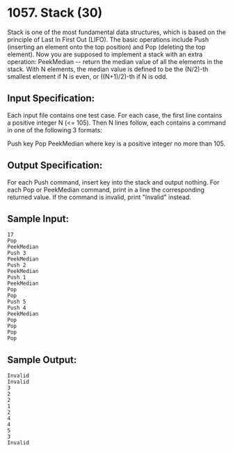 # 1057. Stack (30)

Stack is one of the most fundamental data structures, which is based on the principle of Last In First Out (LIFO). The basic operations include Push (inserting an element onto the top position) and Pop (deleting the top element). Now you are supposed to implement a stack with an extra operation: PeekMedian -- return the median value of all the elements in the stack. With N elements, the median value is defined to be the (N/2)-th smallest element if N is even, or ((N+1)/2)-th if N is odd.

## Input Specification:

Each input file contains one test case. For each case, the first line contains a positive integer N (<= 105). Then N lines follow, each contains a command in one of the following 3 formats:

Push key
Pop
PeekMedian
where key is a positive integer no more than 105.

## Output Specification:

For each Push command, insert key into the stack and output nothing. For each Pop or PeekMedian command, print in a line the corresponding returned value. If the command is invalid, print "Invalid" instead.

## Sample Input:

```
17
Pop
PeekMedian
Push 3
PeekMedian
Push 2
PeekMedian
Push 1
PeekMedian
Pop
Pop
Push 5
Push 4
PeekMedian
Pop
Pop
Pop
Pop
```

## Sample Output:

```
Invalid
Invalid
3
2
2
1
2
4
4
5
3
Invalid
```